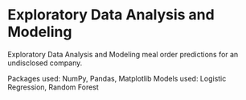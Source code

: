 # Exploratory Data Analysis and Modeling

Exploratory Data Analysis and Modeling meal order predictions for an undisclosed company.

Packages used: NumPy, Pandas, Matplotlib
Models used: Logistic Regression, Random Forest

